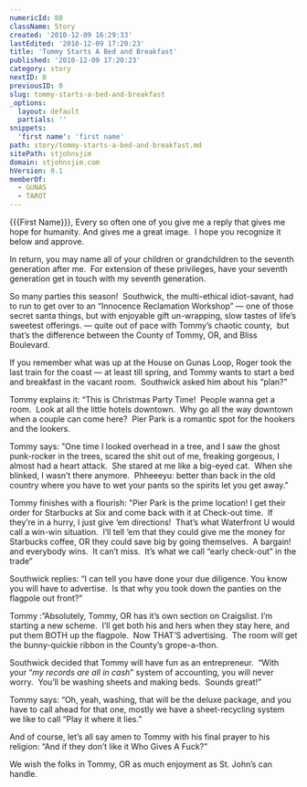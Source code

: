 ```yaml
---
numericId: 88
className: Story
created: '2010-12-09 16:29:33'
lastEdited: '2010-12-09 17:20:23'
title: 'Tommy Starts A Bed and Breakfast'
published: '2010-12-09 17:20:23'
category: story
nextID: 0
previousID: 0
slug: tommy-starts-a-bed-and-breakfast
_options:
  layout: default
  partials: ''
snippets:
  'first name': 'first name'
path: story/tommy-starts-a-bed-and-breakfast.md
sitePath: stjohnsjim
domain: stjohnsjim.com
hVersion: 0.1
memberOf:
  - GUNAS
  - TAROT
---
```


{{{First Name}}}, Every so often one of you give me a reply that gives me hope for humanity. And gives me a great image.&nbsp; I hope you recognize it below and approve.

In return, you may name all of your children or grandchildren to the seventh generation after me.&nbsp; For extension of these privileges, have your seventh generation get in touch with my seventh generation.

So many parties this season!&nbsp; Southwick, the multi-ethical idiot-savant, had to run to get over to an &ldquo;Innocence Reclamation Workshop&rdquo; &mdash; one of those secret santa things, but with enjoyable gift un-wrapping, slow tastes of life&rsquo;s sweetest offerings. &mdash; quite out of pace with Tommy&rsquo;s chaotic county,&nbsp; but that&rsquo;s the difference between the County of Tommy, OR, and Bliss Boulevard.

If you remember what was up at the House on Gunas Loop, Roger took the last train for the coast &mdash; at least till spring, and Tommy wants to start a bed and breakfast in the vacant room.&nbsp; Southwick asked him about his &ldquo;plan?&rdquo;

Tommy explains it: &ldquo;This is Christmas Party Time!&nbsp; People wanna get a room.&nbsp; Look at all the little hotels downtown.&nbsp; Why go all the way downtown when a couple can come here?&nbsp; Pier Park is a romantic spot for the hookers and the lookers.

Tommy says: &quot;One time I looked overhead in a tree, and I saw the ghost punk-rocker in the trees, scared the shit out of me, freaking gorgeous, I almost had a heart attack.&nbsp; She stared at me like a big-eyed cat.&nbsp; When she blinked, I wasn&rsquo;t there anymore.&nbsp; Phheeeyu: better than back in the old country where you have to wet your pants so the spirits let you get away.&quot;

Tommy finishes with a flourish: &quot;Pier Park is the prime location! I get their order for Starbucks at Six and come back with it at Check-out time.&nbsp; If they&rsquo;re in a hurry, I just give &lsquo;em directions!&nbsp; That&rsquo;s what Waterfront U would call a win-win situation.&nbsp; I&rsquo;ll tell &lsquo;em that they could give me the money for Starbucks coffee, OR they could save big by going themselves.&nbsp; A bargain!&nbsp; and everybody wins.&nbsp; It can&rsquo;t miss.&nbsp; It&rsquo;s what we call &ldquo;early check-out&rdquo; in the trade&rdquo;

Southwick replies: &ldquo;I can tell you have done your due diligence. You know you will have to advertise.&nbsp; Is that why you took down the panties on the flagpole out front?&rdquo;

Tommy :&rdquo;Absolutely, Tommy, OR has it&rsquo;s own section on Craigslist. I&rsquo;m starting a new scheme.&nbsp; I&rsquo;ll get both his and hers when they stay here, and put them BOTH up the flagpole.&nbsp; Now THAT&rsquo;S advertising.&nbsp; The room will get the bunny-quickie ribbon in the County&rsquo;s grope-a-thon.

Southwick decided that Tommy will have fun as an entrepreneur.&nbsp; &ldquo;With your &ldquo;_my records are all in cash_&rdquo; system of accounting, you will never worry.&nbsp; You&rsquo;ll be washing sheets and making beds.&nbsp; Sounds great!&rdquo;

Tommy says: &ldquo;Oh, yeah, washing, that will be the deluxe package, and you have to call ahead for that one, mostly we have a sheet-recycling system we like to call &ldquo;Play it where it lies.&rdquo;

And of course, let&rsquo;s all say amen to Tommy with his final prayer to his religion: &ldquo;And if they don&rsquo;t like it Who Gives A Fuck?&rdquo;

We wish the folks in Tommy, OR as much enjoyment as St. John&rsquo;s can handle.
